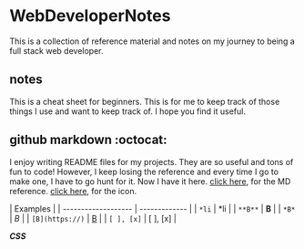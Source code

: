# WebDeveloperNotes
This is a collection of reference material and notes on my journey to being a full stack web developer. 

## notes

This is a cheat sheet for beginners. This is for me to keep track of those things I use and want to keep track of. I hope you find it useful. 

## github markdown :octocat:

I enjoy writing README files for my projects. They are so useful and tons of fun to code! However, I keep losing the reference and every time I go to make one, I have to go hunt for it. Now I have it here. [click here](https://help.github.com/en/articles/basic-writing-and-formatting-syntax#using-emoji), for the MD reference. [click here](https://www.webfx.com/tools/emoji-cheat-sheet/), for the icon.


| Examples                            |
| ------------------- | ------------- |
| ```*li```           | *li           |
| ```**B**```         | **B**         |
| ```*B*```           | *B*           |
| ```[B](https://)``` | [B](https://) |
| ```[ ], [x]```      | [ ], [x]      |


***CSS***
